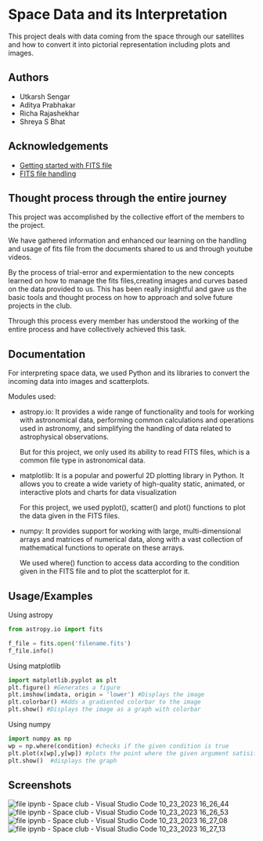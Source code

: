 
# Space Data and its Interpretation

This project deals with data coming from the space through our satellites and how to convert it into pictorial representation including plots and images. 


## Authors

- Utkarsh Sengar 
- Aditya Prabhakar 
- Richa Rajashekhar 
- Shreya S Bhat 


## Acknowledgements

 - [Getting started with FITS file ](https://youtu.be/_DzSIeruotQ?si=UmdYB1thidz49Dkr)
 - [FITS file handling](https://docs.astropy.org/en/v5.0.5/io/fits/index.html#opening-a-fits-file)


## Thought process through the entire journey

This project was accomplished by the collective effort of the members to the project.

We have gathered information and  enhanced our learning on the handling and usage of fits file from the documents shared to us and through youtube videos.

By the process of trial-error and expermientation to the new concepts learned on how to manage the fits files,creating images and curves based on the data provided to us. This has been really insightful and gave us the basic tools and thought process on how to approach and solve future projects in the club. 

Through this process every member has understood the working of the entire process and have collectively achieved this task.




## Documentation

For interpreting space data, we used Python and its libraries to convert the incoming data into images and scatterplots. 

Modules used: 

- astropy.io: It provides a wide range of functionality and tools for working with astronomical data, performing common calculations and operations used in astronomy, and simplifying the handling of data related to astrophysical observations. 

    But for this project, we only used its ability to read FITS files, which is a common file type in astronomical data. 

- matplotlib: It is a popular and powerful 2D plotting library in Python. It allows you to create a wide variety of high-quality static, animated, or interactive plots and charts for data visualization

    For this project, we used pyplot(), scatter() and plot() functions to plot the data given in the FITS files.

- numpy:  It provides support for working with large, multi-dimensional arrays and matrices of numerical data, along with a vast collection of mathematical functions to operate on these arrays.

    We used where() function to access data according to the condition given in the FITS file and to plot the scatterplot for it. 



 
## Usage/Examples

Using astropy 
```python
from astropy.io import fits

f_file = fits.open('filename.fits') 
f_file.info()
```

Using matplotlib
```python 
import matplotlib.pyplot as plt 
plt.figure() #Generates a figure 
plt.imshow(imdata, origin = 'lower') #Displays the image 
plt.colorbar() #Adds a gradiented colorbar to the image 
plt.show() #Displays the image as a graph with colorbar
```

Using numpy 
```python
import numpy as np 
wp = np.where(condition) #checks if the given condition is true 
plt.plot(x[wp],y[wp]) #plots the point where the given argument satisifes
plt.show()  #displays the graph 
```




## Screenshots
![file ipynb - Space club - Visual Studio Code 10_23_2023 16_26_44](https://github.com/sengarutk/SpaceClub/assets/148872020/20082d88-842a-4ecc-9173-fbae81aafd2c)
![file ipynb - Space club - Visual Studio Code 10_23_2023 16_26_53](https://github.com/sengarutk/SpaceClub/assets/148872020/13159876-371f-4231-a9c4-88e329065463)
![file ipynb - Space club - Visual Studio Code 10_23_2023 16_27_08](https://github.com/sengarutk/SpaceClub/assets/148872020/5468bcbc-e6f9-48d2-a9c5-bc9db2404f3a)
![file ipynb - Space club - Visual Studio Code 10_23_2023 16_27_13](https://github.com/sengarutk/SpaceClub/assets/148872020/3bfc0688-eeb9-408b-b3e5-261dbb6ecf63)




